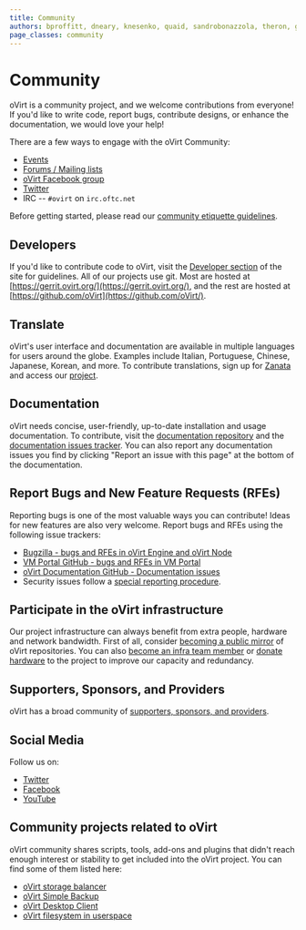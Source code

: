 ```yaml
---
title: Community
authors: bproffitt, dneary, knesenko, quaid, sandrobonazzola, theron, gregsheremeta
page_classes: community
---
```



# Community

oVirt is a community project, and we welcome contributions from everyone! If you'd like to write code, report bugs, contribute designs, or enhance the documentation, we would love your help!

There are a few ways to engage with the oVirt Community:

* [Events](/events/)
* [Forums / Mailing lists](https://lists.ovirt.org/archives/)
* [oVirt Facebook group](https://www.facebook.com/groups/ovirt.openvirtualization/)
* [Twitter](https://twitter.com/ovirt)
* IRC -- `#ovirt` on `irc.oftc.net`

Before getting started, please read our [community etiquette guidelines](/community/about/community-guidelines.html).

## Developers

If you'd like to contribute code to oVirt, visit the [Developer section](/develop/) of the site for guidelines. All of our projects use git. Most are hosted at [https://gerrit.ovirt.org/](https://gerrit.ovirt.org/), and the rest are hosted at [https://github.com/oVirt](https://github.com/oVirt/).

## Translate

oVirt's user interface and documentation are available in multiple languages for users around the globe. Examples include Italian, Portuguese, Chinese, Japanese, Korean, and more. To contribute translations, sign up for [Zanata](https://translate.zanata.org) and access our [project](https://translate.zanata.org/project/view/ovirt).

## Documentation

oVirt needs concise, user-friendly, up-to-date installation and usage documentation. To contribute, visit the [documentation repository](https://github.com/oVirt/ovirt-site/tree/master/source/documentation) and the [documentation issues tracker](https://github.com/oVirt/ovirt-site/issues?q=is%3Aissue+is%3Aopen+label%3Adocumentation). You can also report any documentation issues you find by clicking "Report an issue with this page" at the bottom of the documentation.

## Report Bugs and New Feature Requests (RFEs)

Reporting bugs is one of the most valuable ways you can contribute! Ideas for new features are also very welcome. Report bugs and RFEs using the following issue trackers:

* [Bugzilla - bugs and RFEs in oVirt Engine and oVirt Node](https://bugzilla.redhat.com/enter_bug.cgi?classification=oVirt)
* [VM Portal GitHub - bugs and RFEs in VM Portal](https://github.com/oVirt/ovirt-web-ui/issues)
* [oVirt Documentation GitHub - Documentation issues](https://github.com/oVirt/ovirt-site/issues?q=is%3Aissue+is%3Aopen+label%3Adocumentation)
* Security issues follow a [special reporting procedure](/develop/security/security.html).

## Participate in the oVirt infrastructure

Our project infrastructure can always benefit from extra people, hardware and network bandwidth. First of all, consider [becoming a public mirror](/develop/infra/repository-mirrors.html) of oVirt repositories. You can also [become an infra team member](/develop/infra/becoming-an-infrastructure-team-member.html) or [donate hardware](/community/get-involved/donate-hardware.html) to the project to improve our capacity and redundancy.

## Supporters, Sponsors, and Providers

oVirt has a broad community of [supporters, sponsors, and providers](/community/user-stories/users-and-providers.html).

## Social Media

Follow us on:

* [Twitter](https://twitter.com/ovirt)
* [Facebook](https://www.facebook.com/groups/ovirt.openvirtualization/)
* [YouTube](http://www.youtube.com/user/ovirtproject)

## Community projects related to oVirt

oVirt community shares scripts, tools, add-ons and plugins that didn't reach enough interest or stability
to get included into the oVirt project.
You can find some of them listed here:

 * [oVirt storage balancer](https://github.com/nkovacne/ovirt-storage-balancer)
 * [oVirt Simple Backup](https://github.com/zipurman/oVIRT_Simple_Backup)
 * [oVirt Desktop Client](https://github.com/nkovacne/ovirt-desktop-client)
 * [oVirt filesystem in userspace](https://github.com/yuvalturg/ovirtfs)
